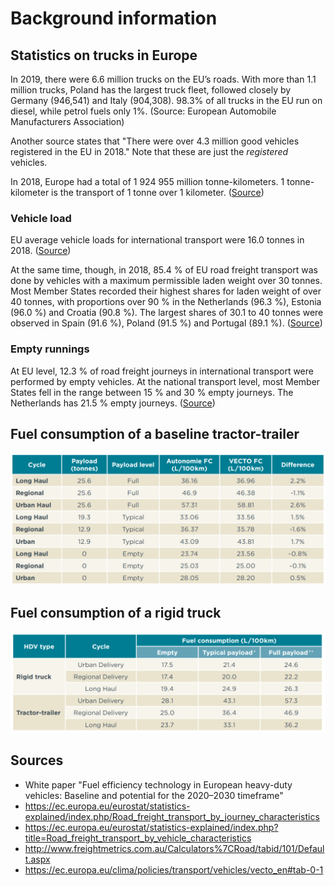 # Background information

## Statistics on trucks in Europe

In 2019, there were 6.6 million trucks on the EU’s roads. With more than 1.1 million trucks, Poland has the
largest truck fleet, followed closely by Germany (946,541) and Italy (904,308).
98.3% of all trucks in the EU run on diesel, while petrol fuels only 1%. (Source: European Automobile Manufacturers Association)

Another source states that "There were over 4.3 million good vehicles registered in the EU in 2018."
Note that these are just the <i>registered</i> vehicles.

In 2018, Europe had a total of 1 924 955 million tonne-kilometers. 1 tonne-kilometer is the transport of 1 tonne over 1 kilometer.
(<a href="https://ec.europa.eu/eurostat/statistics-explained/index.php?title=File:RFT,_2014-2018_(million_tonne-kilometres).png">Source</a>)

### Vehicle load

EU average vehicle loads for international transport were 16.0 tonnes in 2018.
(<a href="https://ec.europa.eu/eurostat/statistics-explained/index.php/Road_freight_transport_by_journey_characteristics#Average_vehicle_loads">Source</a>)

At the same time, though, in 2018, 85.4 % of EU road freight transport was done by vehicles with a maximum permissible laden weight over 30 tonnes.
Most Member States recorded their highest shares for laden weight of over 40 tonnes, with proportions over 90 % in the 
Netherlands (96.3 %), Estonia (96.0 %) and Croatia (90.8 %). 
The largest shares of 30.1 to 40 tonnes were observed in Spain (91.6 %), Poland (91.5 %) and Portugal (89.1 %).
(<a href="https://ec.europa.eu/eurostat/statistics-explained/index.php?title=Road_freight_transport_by_vehicle_characteristics">Source<a>)

### Empty runnings
At EU level, 12.3 % of road freight journeys in international transport were performed by empty vehicles.
At the national transport level, most Member States fell in the range between 15 % and 30 % empty journeys. The Netherlands has 21.5 % empty journeys.
(<a href="https://ec.europa.eu/eurostat/statistics-explained/index.php/Road_freight_transport_by_journey_characteristics#Empty_runnings">Source</a>)

## Fuel consumption of a baseline tractor-trailer

<img src="images/baseline-tractor-trailer.png" alt="baseline tractor-trailer fuel consumption" class="inline"/>

## Fuel consumption of a rigid truck

<img src="images/rigid-truck.png" alt="rigid truck fuel consumption" class="inline"/>

## Sources

- White paper "Fuel efficiency technology in European heavy-duty vehicles: Baseline and potential for the 2020–2030 timeframe"
- https://ec.europa.eu/eurostat/statistics-explained/index.php/Road_freight_transport_by_journey_characteristics
- https://ec.europa.eu/eurostat/statistics-explained/index.php?title=Road_freight_transport_by_vehicle_characteristics
- http://www.freightmetrics.com.au/Calculators%7CRoad/tabid/101/Default.aspx
- https://ec.europa.eu/clima/policies/transport/vehicles/vecto_en#tab-0-1

